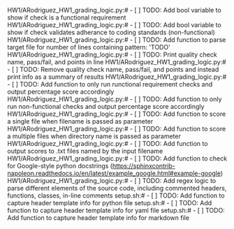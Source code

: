 HW1/ARodriguez_HW1_grading_logic.py:# - [ ] TODO: Add bool variable to show if check is a functional requirement 
HW1/ARodriguez_HW1_grading_logic.py:# - [ ] TODO: Add bool variable to show if check validates adherance to coding standards (non-functional)
HW1/ARodriguez_HW1_grading_logic.py:# - [ ] TODO: Add function to parse target file for number of lines containing pattern: 'TODO' 
HW1/ARodriguez_HW1_grading_logic.py:# - [ ] TODO: Print quality check name, pass/fail, and points in line
HW1/ARodriguez_HW1_grading_logic.py:# - [ ] TODO: Remove quality check name, pass/fail, and points and instead print info as a summary of results
HW1/ARodriguez_HW1_grading_logic.py:# - [ ] TODO: Add function to only run runctional requirement checks and output percentage score accordingly
HW1/ARodriguez_HW1_grading_logic.py:# - [ ] TODO: Add function to only run non-functional checks and output percentage score accordingly
HW1/ARodriguez_HW1_grading_logic.py:# - [ ] TODO: Add function to score a single file when filename is passed as parameter
HW1/ARodriguez_HW1_grading_logic.py:# - [ ] TODO: Add function to score a multiple files when directory name is passed as parameter
HW1/ARodriguez_HW1_grading_logic.py:# - [ ] TODO: Add function to output scores to .txt files named by the input filename
HW1/ARodriguez_HW1_grading_logic.py:# - [ ] TODO: Add function to check for Google-style python docstrings (https://sphinxcontrib-napoleon.readthedocs.io/en/latest/example_google.html#example-google)
HW1/ARodriguez_HW1_grading_logic.py:# - [ ] TODO: Add regex logic to parse different elements of the source code, including commented headers, functions, classes, in-line comments
setup.sh:# - [ ] TODO: Add function to capture header template info for python file
setup.sh:# - [ ] TODO: Add function to capture header template info for yaml file
setup.sh:# - [ ] TODO: Add function to capture header template info for markdown file
